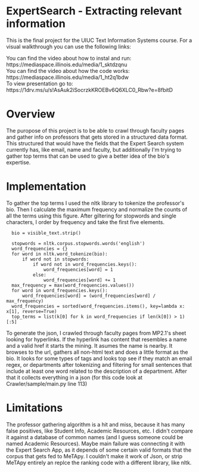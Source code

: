 # ExpertSearch - Extracting relevant information

<p>This is the final project for the UIUC Text Information Systems course. For a visual walkthrough you can use the following links:

<p>You can find the video about how to instal and run: https://mediaspace.illinois.edu/media/1_sktdzqnu <br>
You can find the video about how the code works: https://mediaspace.illinois.edu/media/1_ht2q1bdw <br>
To view presentation go to: https://1drv.ms/u/s!AsAuk2iSocrzkKROEBv6Q6XLC0_Rbw?e=8fbitD </p>

# Overview

<p>The puropose of this project is to be able to crawl through faculty pages and gather info on professors that gets stored in a structured data format. This structured that would have the fields that the Expert Search system currently has, like email, name and faculty, but additionally I'm trying to gather top terms that can be used to give a better idea of the bio's expertise.</p>

# Implementation

<p>To gather the top terms I used the nltk library to tokenize the professor's bio. Then I calculate the maximum frequency and normalize the counts of all the terms using this figure. After giltering for stopwords and single characters, I order by frequency and take the first five elements.</p>

      bio = visible_text.strip()

      stopwords = nltk.corpus.stopwords.words('english')
      word_frequencies = {}
      for word in nltk.word_tokenize(bio):
          if word not in stopwords:
              if word not in word_frequencies.keys():
                  word_frequencies[word] = 1
              else:
                  word_frequencies[word] += 1
      max_frequency = max(word_frequencies.values())
      for word in word_frequencies.keys():
          word_frequencies[word] = (word_frequencies[word] / max_frequency)
      word_frequencies = sorted(word_frequencies.items(), key=lambda x: x[1], reverse=True)
      top_terms = list(k[0] for k in word_frequencies if len(k[0]) > 1)[:5]
     
<p>To generate the json, I crawled through faculty pages from MP2.1's sheet looking for hyperlinks. If the hyperlink has content that resembles a name and a valid href it starts the mining. It asumes the name is nearby. It browses to the url, gathers all non-html text and does a little format as the bio. It looks for some types of tags and looks top see if they match an email regex, or departments after tokenizing and filtering for small sentences that include at least one word related to the description of a department. After that it collects everything in a json (for this code look at Crawler/sample/main.py line 113)</p>

# Limitations

<p>The professor gathering algorithm is a hit and miss, because it has many false positives, like Student Info, Academic Resources, etc. I didn't compare it against a database of common names (and I guess someone could be named Academic Resources). Maybe main failure was connecting it with the Expert Search App, as it depends of some certain valid formats that the corpus that gets fed to MeTApy. I couldn't make it work of Json, or strip MeTApy entirely an replce the ranking code with a different library, like nltk.</p>
